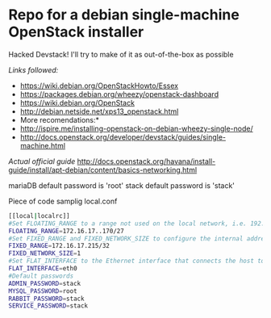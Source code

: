 # Repo for a debian single-machine OpenStack installer
Hacked Devstack!
I'll try to make of it as out-of-the-box as possible

*Links followed:*
* https://wiki.debian.org/OpenStackHowto/Essex
* https://packages.debian.org/wheezy/openstack-dashboard
* https://wiki.debian.org/OpenStack
* http://debian.netside.net/xps13_openstack.html
* More recomendations:*
* http://ispire.me/installing-openstack-on-debian-wheezy-single-node/
* http://docs.openstack.org/developer/devstack/guides/single-machine.html

_Actual official guide_
http://docs.openstack.org/havana/install-guide/install/apt-debian/content/basics-networking.html

mariaDB default password is 'root'
stack default password is 'stack'

Piece of code samplig local.conf
```bash
[[local|localrc]]
#Set FLOATING_RANGE to a range not used on the local network, i.e. 192.168.1.224/27. This configures IP addresses ending in 225-254 to be used as floating IPs.
FLOATING_RANGE=172.16.17..170/27
#Set FIXED_RANGE and FIXED_NETWORK_SIZE to configure the internal address space used by the instances.
FIXED_RANGE=172.16.17.215/32
FIXED_NETWORK_SIZE=1
#Set FLAT_INTERFACE to the Ethernet interface that connects the host to your local network. This is the interface that should be configured with the static IP address mentioned above.
FLAT_INTERFACE=eth0
#Default passwords
ADMIN_PASSWORD=stack
MYSQL_PASSWORD=root
RABBIT_PASSWORD=stack
SERVICE_PASSWORD=stack
```
